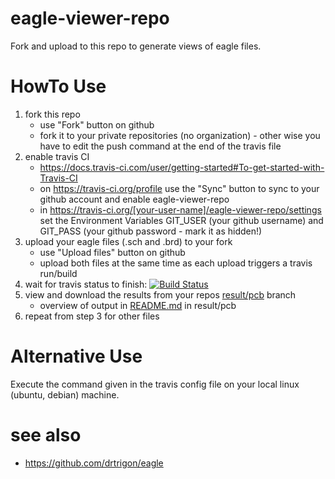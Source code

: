 # eagle-viewer-repo
Fork and upload to this repo to generate views of eagle files.

# HowTo Use
1. fork this repo
    * use "Fork" button on github
    * fork it to your private repositories (no organization) - other wise you have to edit the push command at the end of the travis file
2. enable travis CI
    * https://docs.travis-ci.com/user/getting-started#To-get-started-with-Travis-CI
    * on https://travis-ci.org/profile use the "Sync" button to sync to your github account and enable eagle-viewer-repo
    * in https://travis-ci.org/[your-user-name]/eagle-viewer-repo/settings set the Environment Variables GIT_USER (your github username) and GIT_PASS (your github password - mark it as hidden!)
3. upload your eagle files (.sch and .brd) to your fork
    * use "Upload files" button on github
    * upload both files at the same time as each upload triggers a travis run/build
4. wait for travis status to finish: [![Build Status](https://travis-ci.org/drtrigon/eagle-viewer-repo.svg?branch=master)](https://travis-ci.org/drtrigon/eagle-viewer-repo)
5. view and download the results from your repos [result/pcb](/../../tree/result/pcb) branch
    * overview of output in [README.md](/../../tree/result/pcb/README.md) in result/pcb
6. repeat from step 3 for other files

# Alternative Use
Execute the command given in the travis config file on your local linux (ubuntu, debian) machine.

# see also
* https://github.com/drtrigon/eagle
